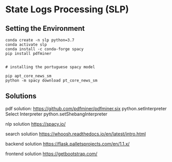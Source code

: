 # State Logs Processing (SLP)

## Setting the Environment

```
conda create -n slp python=3.7
conda activate slp
conda install -c conda-forge spacy
pip install pdfminer


# installing the portuguese spacy model

pip apt_core_news_sm
python -m spacy download pt_core_news_sm
```

## Solutions

pdf solution:
https://github.com/pdfminer/pdfminer.six
python.setInterpreter	Select Interpreter
python.setShebangInterpreter

nlp solution
https://spacy.io/

search solution
https://whoosh.readthedocs.io/en/latest/intro.html

backend solution
https://flask.palletsprojects.com/en/1.1.x/

frontend solution
https://getbootstrap.com/
